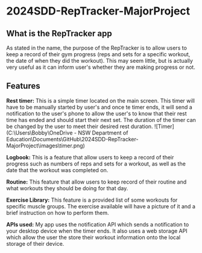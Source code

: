 # 2024SDD-RepTracker-MajorProject

## What is the RepTracker app
As stated in the name, the purpose of the RepTracker is to allow users to keep a record of their gym progress (reps and sets for a specific workout, the date of when they did the workout). This may seem little, but is actually very useful as it can inform user's whether they are making progress or not. 

## Features
**Rest timer:** This is a simple timer located on the main screen. This timer will have to be manually started by user's and once te timer ends, it will send a notification to the user's phone to allow the user's to know that their rest time has ended and should start their next set. The duration of the timer can be changed by the user to meet their desired rest duration. 
![Timer](C:\Users\Bobby\OneDrive - NSW Department of Education\Documents\GitHub\2024SDD-RepTracker-MajorProject\images\timer.png)

**Logbook:** This is a feature that allow users to keep a record of their progress such as numbers of reps and sets for a workout, as well as the date that the workout was completed on.

**Routine:** This feature that allow users to keep record of their routine and what workouts they should be doing for that day. 

**Exercise Library:** This feature is a provided list of some workouts for specific muscle groups. The exercise available will have a picture of it and a brief instruction on how to perform them. 

**APIs used:** My app uses the notification API which sends a notification to your desktop device when the timer ends. It also uses a web storage API which allow the user the store their workout information onto the local storage of their device. 